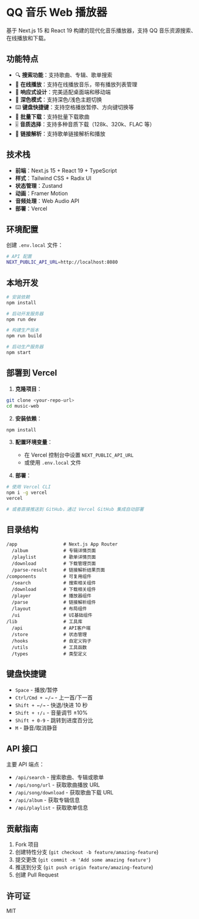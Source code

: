 # QQ 音乐 Web 播放器

基于 Next.js 15 和 React 19 构建的现代化音乐播放器，支持 QQ 音乐资源搜索、在线播放和下载。

## 功能特点

- 🔍 **搜索功能**：支持歌曲、专辑、歌单搜索
- 🎵 **在线播放**：支持在线播放音乐，带有播放列表管理
- 📱 **响应式设计**：完美适配桌面端和移动端
- 🌙 **深色模式**：支持深色/浅色主题切换
- ⌨️ **键盘快捷键**：支持空格播放暂停、方向键切换等
- 📁 **批量下载**：支持批量下载歌曲
- 🎚️ **音质选择**：支持多种音质下载（128k、320k、FLAC 等）
- 🔗 **链接解析**：支持歌单链接解析和播放

## 技术栈

- **前端**：Next.js 15 + React 19 + TypeScript
- **样式**：Tailwind CSS + Radix UI
- **状态管理**：Zustand
- **动画**：Framer Motion
- **音频处理**：Web Audio API
- **部署**：Vercel

## 环境配置

创建 `.env.local` 文件：

```bash
# API 配置
NEXT_PUBLIC_API_URL=http://localhost:8080
```

## 本地开发

```bash
# 安装依赖
npm install

# 启动开发服务器
npm run dev

# 构建生产版本
npm run build

# 启动生产服务器
npm start
```

## 部署到 Vercel

1. **克隆项目**：

```bash
git clone <your-repo-url>
cd music-web
```

2. **安装依赖**：

```bash
npm install
```

3. **配置环境变量**：

   - 在 Vercel 控制台中设置 `NEXT_PUBLIC_API_URL`
   - 或使用 `.env.local` 文件

4. **部署**：

```bash
# 使用 Vercel CLI
npm i -g vercel
vercel

# 或者直接推送到 GitHub，通过 Vercel GitHub 集成自动部署
```

## 目录结构

```
/app                 # Next.js App Router
  /album             # 专辑详情页面
  /playlist          # 歌单详情页面
  /download          # 下载管理页面
  /parse-result      # 链接解析结果页面
/components          # 可复用组件
  /search            # 搜索相关组件
  /download          # 下载相关组件
  /player            # 播放器组件
  /parse             # 链接解析组件
  /layout            # 布局组件
  /ui                # UI基础组件
/lib                 # 工具库
  /api               # API客户端
  /store             # 状态管理
  /hooks             # 自定义钩子
  /utils             # 工具函数
  /types             # 类型定义
```

## 键盘快捷键

- `Space` - 播放/暂停
- `Ctrl/Cmd + ←/→` - 上一首/下一首
- `Shift + ←/→` - 快退/快进 10 秒
- `Shift + ↑/↓` - 音量调节 ±10%
- `Shift + 0-9` - 跳转到进度百分比
- `M` - 静音/取消静音

## API 接口

主要 API 端点：

- `/api/search` - 搜索歌曲、专辑或歌单
- `/api/song/url` - 获取歌曲播放 URL
- `/api/song/download` - 获取歌曲下载 URL
- `/api/album` - 获取专辑信息
- `/api/playlist` - 获取歌单信息

## 贡献指南

1. Fork 项目
2. 创建特性分支 (`git checkout -b feature/amazing-feature`)
3. 提交更改 (`git commit -m 'Add some amazing feature'`)
4. 推送到分支 (`git push origin feature/amazing-feature`)
5. 创建 Pull Request

## 许可证

MIT
